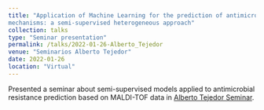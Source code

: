 ```yaml
---
title: "Application of Machine Learning for the prediction of antimicrobial resistance
mechanisms: a semi-supervised heterogeneous approach"
collection: talks
type: "Seminar presentation"
permalink: /talks/2022-01-26-Alberto_Tejedor
venue: "Seminarios Alberto Tejedor"
date: 2022-01-26
location: "Virtual"
---
```


Presented a seminar about semi-supervised models applied to antimicrobial resistance prediction based on MALDI-TOF data in [Alberto Tejedor Seminar](https://www.iisgm.com/actualidad/convocatorias-y-formacion/jornadas-y-seminarios/).
